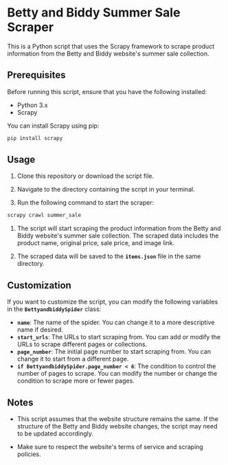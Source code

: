 # Betty and Biddy Summer Sale Scraper
This is a Python script that uses the Scrapy framework to scrape product information from the Betty and Biddy website's summer sale collection.

## Prerequisites
Before running this script, ensure that you have the following installed:
- Python 3.x
- Scrapy

You can install Scrapy using pip:
```sh
pip install scrapy
```

## Usage
1. Clone this repository or download the script file.

1. Navigate to the directory containing the script in your terminal.

1. Run the following command to start the scraper:
```sh
scrapy crawl summer_sale
```

1. The script will start scraping the product information from the Betty and Biddy website's summer sale collection. The scraped data includes the product name, original price, sale price, and image link.

1. The scraped data will be saved to the **`items.json`** file in the same directory.

## Customization
If you want to customize the script, you can modify the following variables in the **`BettyandbiddySpider`** class:

- **`name`**: The name of the spider. You can change it to a more descriptive name if desired.
- **`start_urls`**: The URLs to start scraping from. You can add or modify the URLs to scrape different pages or collections.
- **`page_number`**: The initial page number to start scraping from. You can change it to start from a different page.
- **`if BettyandbiddySpider.page_number < 6`**: The condition to control the number of pages to scrape. You can modify the number or change the condition to scrape more or fewer pages.

## Notes
- This script assumes that the website structure remains the same. If the structure of the Betty and Biddy website changes, the script may need to be updated accordingly.

- Make sure to respect the website's terms of service and scraping policies.
